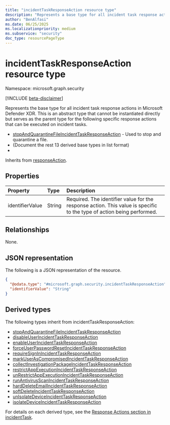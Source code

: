 ```yaml
---
title: "incidentTaskResponseAction resource type"
description: "Represents a base type for all incident task response actions in Microsoft Defender XDR."
author: "BenAlfasi"
ms.date: 06/25/2025
ms.localizationpriority: medium
ms.subservice: "security"
doc_type: resourcePageType
---
```


# incidentTaskResponseAction resource type

Namespace: microsoft.graph.security

[!INCLUDE [beta-disclaimer](../../includes/beta-disclaimer.md)]

Represents the base type for all incident task response actions in Microsoft Defender XDR. This is an abstract type that cannot be instantiated directly but serves as the parent type for the following specific response actions that can be executed on incident tasks.

- [stopAndQuarantineFileIncidentTaskResponseAction](../resources/security-stopandquarantinefileincidenttaskresponseaction.md) - Used to stop and quarantine a file.
- {Document the rest 13 derived base types in list format)
-

Inherits from [responseAction](../resources/security-responseaction.md).

## Properties

|Property|Type|Description|
|:---|:---|:---|
|identifierValue|String|Required. The identifier value for the response action. This value is specific to the type of action being performed.|

## Relationships
None.

## JSON representation
The following is a JSON representation of the resource.
<!-- {
  "blockType": "resource",
  "keyProperty": "id",
  "@odata.type": "microsoft.graph.security.incidentTaskResponseAction",
  "baseType": "microsoft.graph.security.responseAction",
  "openType": false,
  "abstract": true
}
-->
```json
{
  "@odata.type": "#microsoft.graph.security.incidentTaskResponseAction",
  "identifierValue": "String"
}
```

## Derived types

The following types inherit from incidentTaskResponseAction:

- [stopAndQuarantineFileIncidentTaskResponseAction](../resources/security-incidenttask.md#stopandquarantinefileincidenttaskresponseaction)
- [disableUserIncidentTaskResponseAction](../resources/security-incidenttask.md#disableuserincidenttaskresponseaction)  
- [enableUserIncidentTaskResponseAction](../resources/security-incidenttask.md#enableuserincidenttaskresponseaction)
- [forceUserPasswordResetIncidentTaskResponseAction](../resources/security-incidenttask.md#forceuserpasswordresetincidenttaskresponseaction)
- [requireSignInIncidentTaskResponseAction](../resources/security-incidenttask.md#requiresigninincidenttaskresponseaction)
- [markUserAsCompromisedIncidentTaskResponseAction](../resources/security-incidenttask.md#markuserascompromisedincidenttaskresponseaction)
- [collectInvestigationPackageIncidentTaskResponseAction](../resources/security-incidenttask.md#collectinvestigationpackageincidenttaskresponseaction)
- [restrictAppExecutionIncidentTaskResponseAction](../resources/security-incidenttask.md#restrictappexecutionincidenttaskresponseaction)
- [unRestrictAppExecutionIncidentTaskResponseAction](../resources/security-incidenttask.md#unrestrictappexecutionincidenttaskresponseaction)
- [runAntivirusScanIncidentTaskResponseAction](../resources/security-incidenttask.md#runantivirusscanincidenttaskresponseaction)
- [hardDeleteEmailIncidentTaskResponseAction](../resources/security-incidenttask.md#harddeleteemalincidenttaskresponseaction)
- [softDeleteIncidentTaskResponseAction](../resources/security-incidenttask.md#softdeleteincidenttaskresponseaction)
- [unIsolateDeviceIncidentTaskResponseAction](../resources/security-incidenttask.md#unisolatedeviceincidenttaskresponseaction)
- [isolateDeviceIncidentTaskResponseAction](../resources/security-incidenttask.md#isolatedeviceincidenttaskresponseaction)

For details on each derived type, see the [Response Actions section in incidentTask](../resources/security-incidenttask.md#response-actions).

<!--
{
  "type": "#page.annotation",
  "namespace": "microsoft.graph.security"
}
-->
